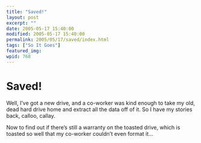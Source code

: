 ```yaml
---
title: "Saved!"
layout: post
excerpt: ""
date: 2005-05-17 15:40:00
modified: 2005-05-17 15:40:00
permalink: 2005/05/17/saved/index.html
tags: ["So It Goes"]
featured_img: 
wpid: 768
---
```


# Saved!

Well, I’ve got a new drive, and a co-worker was kind enough to take my old, dead hard drive home and extract all the data off of it. So I have my stories back, calloo, callay.

Now to find out if there’s still a warranty on the toasted drive, which is toasted so well that my co-worker couldn’t even format it…